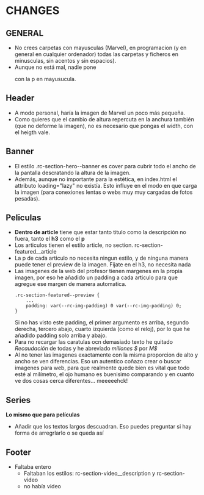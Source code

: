 # CHANGES
## GENERAL
- No crees carpetas con mayusculas (Marvel), en programacion (y en general en cualquier ordenador) todas las carpetas y ficheros en minusculas, sin acentos y sin espacios).
- Aunque no está mal, nadie pone <p> con la p en mayusucula.
## Header
- A modo personal, haría la imagen de Marvel un poco más pequeña.
- Como quieres que el cambio de altura repercuta en la anchura también (que no deforme la imagen), no es necesario que pongas el width, con el heigth vale.
## Banner
- El estilo .rc-section-hero--banner es cover para cubrir todo el ancho de la pantalla descratando la altura de la imagen.
- Además, aunque no importante para la estética, en index.html el attributo loading="lazy" no existía. Esto influye en el modo en que carga la imagen (para conexiones lentas o webs muy muy cargadas de fotos pesadas).

## Peliculas
- **Dentro de article** tiene que estar tanto titulo como la descripción no fuera, tanto el **h3** como el **p**
- Los articulos tienen el estilo article, no section. rc-section-featured__article
- La p de cada articulo no necesita ningun estilo, y de ninguna manera puede tener el preview de la imagen. Fíjate en el h3, no necesita nada
- Las imagenes de la web del profesor tienen margenes en la propia imagen, por eso he añadido un padding a cada articulo para que agregue ese margen de manera automatica. 
  ```
  .rc-section-featured--preview {
      ...
      padding: var(--rc-img-padding) 0 var(--rc-img-padding) 0;
  }
  ```
  Si no has visto este padding, el primer argumento es arriba, segundo derecha, tercero abajo, cuarto izquierda (como el reloj), por lo que he añadido padding solo arriba y abajo.
- Para no recargar las caratulas ocn demasiado texto he quitado _Recaudación_ de todas y he abreviado _millones $_ por _M\$_
- Al no tener las imagenes exactamente con la misma proporcion de alto y ancho se ven diferencias. Eso un autentico coñazo crear o buscar imagenes para web, para que realmente quede bien es vital que todo esté al milímetro, el ojo humano es buenisimo comparando y en cuanto ve dos cosas cerca diferentes... meeeeehck!

## Series
**Lo mismo que para películas**
- Añadir que los textos largos descuadran. Eso puedes preguntar si hay forma de arregrlarlo o se queda así

## Footer
- Faltaba entero
  - Faltaban los estilos: rc-section-video__description y rc-section-video
  - no había video



